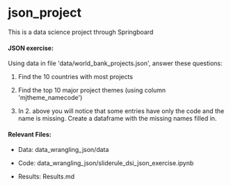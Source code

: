 # json_project
This is a data science project through Springboard

#### JSON exercise:

Using data in file 'data/world_bank_projects.json', answer these questions:

1. Find the 10 countries with most projects

2. Find the top 10 major project themes (using column 'mjtheme_namecode')

3. In 2. above you will notice that some entries have only the code and the name is missing. Create a dataframe with the missing names filled in.


#### Relevant Files:

* Data: data_wrangling_json/data

* Code: data_wrangling_json/sliderule_dsi_json_exercise.ipynb

* Results: Results.md

